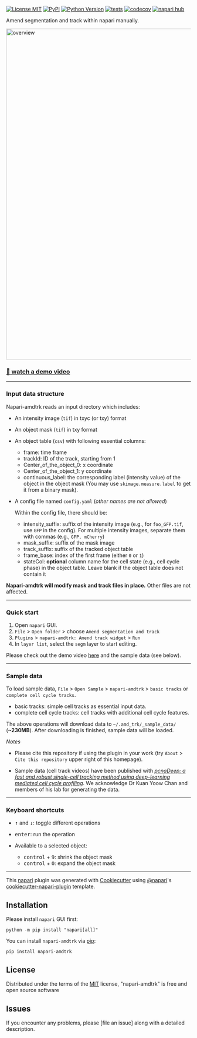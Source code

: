 
[![License MIT](https://img.shields.io/pypi/l/napari-amdtrk.svg?color=green)](https://github.com/Jeff-Gui/napari-amdtrk/raw/main/LICENSE)
[![PyPI](https://img.shields.io/pypi/v/napari-amdtrk.svg?color=green)](https://pypi.org/project/napari-amdtrk)
[![Python Version](https://img.shields.io/pypi/pyversions/napari-amdtrk.svg?color=green)](https://python.org)
[![tests](https://github.com/Jeff-Gui/napari-amdtrk/workflows/tests/badge.svg)](https://github.com/Jeff-Gui/napari-amdtrk/actions)
[![codecov](https://codecov.io/gh/Jeff-Gui/napari-amdtrk/branch/main/graph/badge.svg)](https://codecov.io/gh/Jeff-Gui/napari-amdtrk)
[![napari hub](https://img.shields.io/endpoint?url=https://api.napari-hub.org/shields/napari-amdtrk)](https://napari-hub.org/plugins/napari-amdtrk)

Amend segmentation and track within napari manually.

<img src="preview.png" alt="overview" width="900" />


### [:eyes: watch a demo video](https://drive.google.com/file/d/1oHPdYcKv-QgOWylm21DnOF1NlVNsRIcL/view)

----------------------------------

### Input data structure

Napari-amdtrk reads an input directory which includes:
- An intensity image (`tif`) in txyc (or txy) format
- An object mask (`tif`) in txy format
- An object table (`csv`) with following essential columns:
    - frame: time frame
    - trackId: ID of the track, starting from 1
    - Center_of_the_object_0: x coordinate
    - Center_of_the_object_1: y coordinate
    - continuous_label: the corresponding label (intensity value) of the object in the object mask (You may use `skimage.measure.label` to get it from a binary mask).

- A config file named `config.yaml` (_other names are not allowed_)

    Within the config file, there should be:
    - intensity_suffix: suffix of the intensity image (e.g., for `foo_GFP.tif`, use `GFP` in the config). For multiple intensity images, separate them with commas (e.g., `GFP, mCherry`)
    - mask_suffix: suffix of the mask image
    - track_suffix: suffix of the tracked object table
    - frame_base: index of the first frame (either `0` or `1`)
    - stateCol: __optional__ column name for the cell state (e.g., cell cycle phase) in the object table. Leave blank if the object table does not contain it

__Napari-amdtrk will modify mask and track files in place.__ Other files are not affected.

---
### Quick start

1. Open `napari` GUI.
2. `File` > `Open folder` > choose `Amend segmentation and track`
3. `Plugins` > `napari-amdtrk: Amend track widget` > `Run`
4. In `layer list`, select the `segm` layer to start editing.

Please check out the demo video [here](https://drive.google.com/file/d/1oHPdYcKv-QgOWylm21DnOF1NlVNsRIcL/view) and the sample data (see below).

----------------------------------

### Sample data

To load sample data, `File` > `Open Sample` > `napari-amdtrk` > `basic tracks` or `complete cell cycle tracks`.

- basic tracks: simple cell tracks as essential input data.
- complete cell cycle tracks: cell tracks with additional cell cycle features.

The above operations will download data to `~/.amd_trk/_sample_data/` (__~230MB__). After downloading is finished, sample data will be loaded.

_Notes_
- Please cite this repository if using the plugin in your work (try `About` > `Cite this repository` upper right of this homepage).
  
- Sample data (cell track videos) have been published with [_pcnaDeep: a fast and robust single-cell tracking method using deep-learning mediated cell cycle profiling_](10.1093/bioinformatics/btac602). We acknowledge Dr Kuan Yoow Chan and members of his lab for generating the data. 

----------------------------------

### Keyboard shortcuts

- <kbd>&uarr;</kbd> and <kbd>&darr;</kbd>: toggle different operations
- <kbd>enter</kbd>: run the operation

- Available to a selected object:
  - <kbd>control</kbd> + <kbd>9</kbd>: shrink the object mask
  - <kbd>control</kbd> + <kbd>0</kbd>: expand the object mask


----------------------------------

This [napari] plugin was generated with [Cookiecutter] using [@napari]'s [cookiecutter-napari-plugin] template.

<!--
Don't miss the full getting started guide to set up your new package:
https://github.com/napari/cookiecutter-napari-plugin#getting-started

and review the napari docs for plugin developers:
https://napari.org/stable/plugins/index.html
-->

## Installation

Please install `napari` GUI first:

    python -m pip install "napari[all]"

You can install `napari-amdtrk` via [pip]:

    pip install napari-amdtrk


## License

Distributed under the terms of the [MIT] license,
"napari-amdtrk" is free and open source software

## Issues

If you encounter any problems, please [file an issue] along with a detailed description.

[napari]: https://github.com/napari/napari
[Cookiecutter]: https://github.com/audreyr/cookiecutter
[@napari]: https://github.com/napari
[MIT]: http://opensource.org/licenses/MIT
[BSD-3]: http://opensource.org/licenses/BSD-3-Clause
[GNU GPL v3.0]: http://www.gnu.org/licenses/gpl-3.0.txt
[GNU LGPL v3.0]: http://www.gnu.org/licenses/lgpl-3.0.txt
[Apache Software License 2.0]: http://www.apache.org/licenses/LICENSE-2.0
[Mozilla Public License 2.0]: https://www.mozilla.org/media/MPL/2.0/index.txt
[cookiecutter-napari-plugin]: https://github.com/napari/cookiecutter-napari-plugin

[napari]: https://github.com/napari/napari
[tox]: https://tox.readthedocs.io/en/latest/
[pip]: https://pypi.org/project/pip/
[PyPI]: https://pypi.org/
